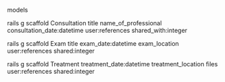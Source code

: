 models

rails g scaffold Consultation title name_of_professional consultation_date:datetime user:references shared_with:integer

rails g scaffold Exam title exam_date:datetime exam_location user:references shared:integer

rails g scaffold Treatment treatment_date:datetime treatment_location files user:references shared:integer